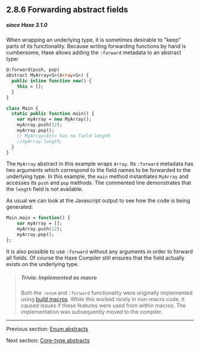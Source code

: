 ## 2.8.6 Forwarding abstract fields

##### since Haxe 3.1.0

When wrapping an underlying type, it is sometimes desirable to "keep" parts of its functionality. Because writing forwarding functions by hand is cumbersome, Haxe allows adding the `:forward` metadata to an abstract type:

```haxe
@:forward(push, pop)
abstract MyArray<S>(Array<S>) {
  public inline function new() {
    this = [];
  }
}

class Main {
  static public function main() {
    var myArray = new MyArray();
    myArray.push(12);
    myArray.pop();
    // MyArray<Int> has no field length
    //myArray.length;
  }
}
```

The `MyArray` abstract in this example wraps `Array`. Its `:forward` metadata has two arguments which correspond to the field names to be forwarded to the underlying type. In this example, the `main` method instantiates `MyArray` and accesses its `push` and `pop` methods. The commented line demonstrates that the `length` field is not available.

As usual we can look at the Javascript output to see how the code is being generated:

```haxe
Main.main = function() {
	var myArray = [];
	myArray.push(12);
	myArray.pop();
};
```

It is also possible to use `:forward` without any arguments in order to forward all fields. Of course the Haxe Compiler still ensures that the field actually exists on the underlying type.

> ##### Trivia: Implemented as macro
>
> Both the `:enum` and `:forward` functionality were originally implemented using [build macros](macro-type-building.md). While this worked nicely in non-macro code, it caused issues if these features were used from within macros. The implementation was subsequently moved to the compiler.

---

Previous section: [Enum abstracts](types-abstract-enum.md)

Next section: [Core-type abstracts](types-abstract-core-type.md)